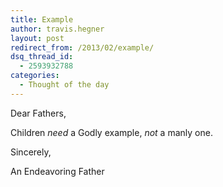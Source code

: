 ```yaml
---
title: Example
author: travis.hegner
layout: post
redirect_from: /2013/02/example/
dsq_thread_id:
  - 2593932788
categories:
  - Thought of the day
---
```

Dear Fathers,

Children *need* a Godly example, *not* a manly one.

Sincerely,

An Endeavoring Father